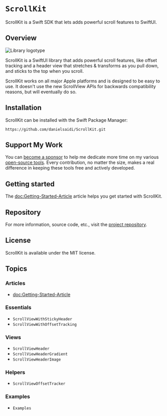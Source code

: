 # ``ScrollKit``

ScrollKit is a Swift SDK that lets adds powerful scroll features to SwiftUI.



## Overview

![Library logotype](Logo.png)

ScrollKit is a SwiftUI library that adds powerful scroll features, like offset tracking and a header view that stretches & transforms as you pull down, and sticks to the top when you scroll.

ScrollKit works on all major Apple platforms and is designed to be easy to use. It doesn't use the new ScrollView APIs for backwards compatibility reasons, but will eventually do so.



## Installation

ScrollKit can be installed with the Swift Package Manager:

```
https://github.com/danielsaidi/ScrollKit.git
```


## Support My Work

You can [become a sponsor][Sponsors] to help me dedicate more time on my various [open-source tools][OpenSource]. Every contribution, no matter the size, makes a real difference in keeping these tools free and actively developed.



## Getting started

The <doc:Getting-Started-Article> article helps you get started with ScrollKit.



## Repository

For more information, source code, etc., visit the [project repository](https://github.com/danielsaidi/ScrollKit).



## License

ScrollKit is available under the MIT license.



## Topics

### Articles

- <doc:Getting-Started-Article>

### Essentials

- ``ScrollViewWithStickyHeader``
- ``ScrollViewWithOffsetTracking``

### Views

- ``ScrollViewHeader``
- ``ScrollViewHeaderGradient``
- ``ScrollViewHeaderImage``

### Helpers

- ``ScrollViewOffsetTracker``

### Examples

- ``Examples``



[Email]: mailto:daniel.saidi@gmail.com
[Website]: https://danielsaidi.com
[GitHub]: https://github.com/danielsaidi
[OpenSource]: https://danielsaidi.com/opensource
[Sponsors]: https://github.com/sponsors/danielsaidi
